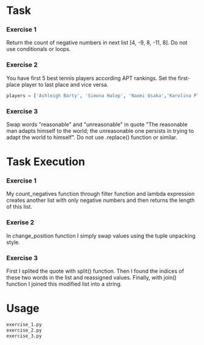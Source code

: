 # Task

### Exercise 1

Return the count of negative numbers in next list [4, -9, 8, -11, 8]. Do not use conditionals or loops.

### Exercise 2

You have first 5 best tennis players according APT rankings. 
Set the first-place player to last place and vice versa.
```python
players = ['Ashleigh Barty', 'Simona Halep', 'Naomi Osaka','Karolina Pliskova', 'Elina Svitolina']
```

### Exercise 3

Swap words "reasonable" and "unreasonable" in quote "The reasonable man adapts himself to the world; 
the unreasonable one persists in trying to adapt the world to himself". 
Do not use <string>.replace() function or similar.

# Task Execution

### Exercise 1

My count_negatives function through filter function and lambda expression creates another list with only negative numbers
and then returns the length of this list.

### Exerise 2

In change_position function I simply swap values using the tuple unpacking style.

### Exercise 3

First I splited the quote with split() function.
Then I found the indices of these two words in the list and reassigned values.
Finally, with join() function I joined this modified list into a string.

# Usage

```bash
exercise_1.py
exercise_2.py
exercise_3.py
```
